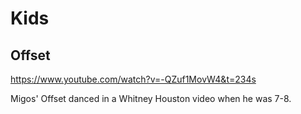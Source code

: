 # Kids

## Offset

https://www.youtube.com/watch?v=-QZuf1MovW4&t=234s

Migos' Offset danced in a Whitney Houston video when he was 7-8.

